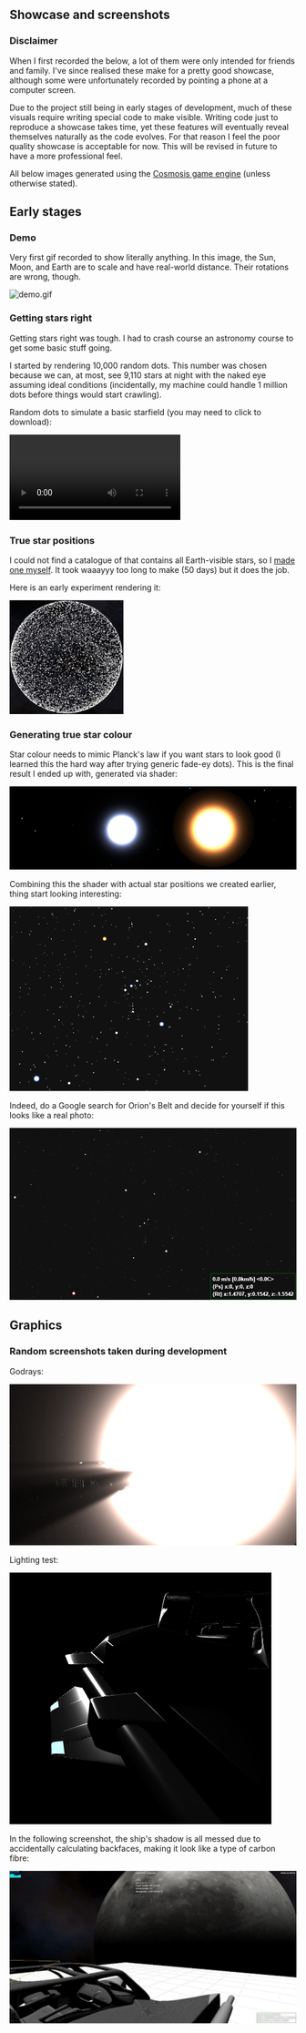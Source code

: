 ## Showcase and screenshots

### Disclaimer
When I first recorded the below, a lot of them were only intended for friends
and family. I've since realised these make for a pretty good showcase, although
some were unfortunately recorded by pointing a phone at a computer screen.

Due to the project still being in early stages of development, much of these
visuals require writing special code to make visible. Writing code just to
reproduce a showcase takes time, yet these features will eventually reveal
themselves naturally as the code evolves. For that reason I feel the poor
quality showcase is acceptable for now. This will be revised in future to have
a more professional feel.

All below images generated using the
[Cosmosis game engine](https://github.com/frostoven/Cosmosis/) (unless
otherwise stated).

## Early stages

### Demo
Very first gif recorded to show literally anything. In this image, the Sun,
Moon, and Earth are to scale and have real-world distance. Their rotations are
wrong, though.

![demo.gif](showcase/demo.gif)

### Getting stars right

Getting stars right was tough. I had to crash course an astronomy course to get
some basic stuff going.

I started by rendering 10,000 random dots. This number was chosen because we
can, at most, see 9,110 stars at night with the naked eye assuming ideal
conditions (incidentally, my machine could handle 1 million dots before things
would start crawling).

Random dots to simulate a basic starfield (you may need to click to download):

![starfield.mp4](showcase/first_starfield.mp4)

### True star positions

I could not find a catalogue of that contains all Earth-visible stars, so I
[made one myself](https://github.com/frostoven/BSC5P-JSON-XYZ). It took waaayyy
too long to make (50 days) but it does the job.

Here is an early experiment rendering it:

![starfield_sphere.gif](showcase/starfield_sphere.gif)

### Generating true star colour

Star colour needs to mimic Planck's law if you want stars to look good (I
learned this the hard way after trying generic fade-ey dots). This is the
final result I ended up with, generated via shader:

![star_colour.png](showcase/star_colour.png)

Combining this the shader with actual star positions we created earlier, thing
start looking interesting:

![orion_and_beyond.gif](showcase/orion_and_beyond.gif)

Indeed, do a Google search for Orion's Belt and decide for yourself if this
looks like a real photo:

![orion.png](showcase/orion.png)

## Graphics

### Random screenshots taken during development

Godrays:

![god_rays.png](showcase/god_rays.png)

Lighting test:

![ds69f.png](showcase/ds69f.png)

In the following screenshot, the ship's shadow is all messed due to
accidentally calculating backfaces, making it look like a type of carbon
fibre:

![broken_shadow.jpg](showcase/broken_shadow.jpg)
